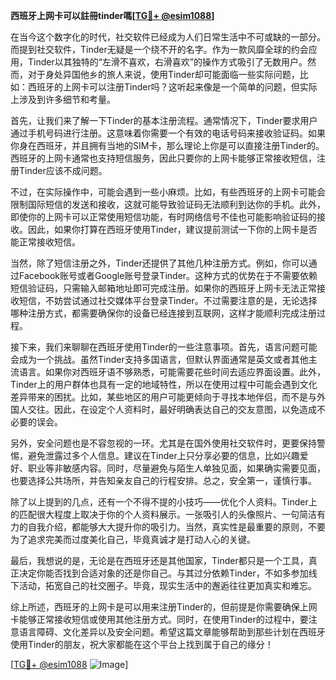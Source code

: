 **西班牙上网卡可以註冊tinder嗎[[TG💪+ @esim1088](https://t.me/s/esim1088)]**

在当今这个数字化的时代，社交软件已经成为人们日常生活中不可或缺的一部分。而提到社交软件，Tinder无疑是一个绕不开的名字。作为一款风靡全球的约会应用，Tinder以其独特的“左滑不喜欢，右滑喜欢”的操作方式吸引了无数用户。然而，对于身处异国他乡的旅人来说，使用Tinder却可能面临一些实际问题，比如：西班牙的上网卡可以注册Tinder吗？这听起来像是一个简单的问题，但实际上涉及到许多细节和考量。

首先，让我们来了解一下Tinder的基本注册流程。通常情况下，Tinder要求用户通过手机号码进行注册。这意味着你需要一个有效的电话号码来接收验证码。如果你身在西班牙，并且拥有当地的SIM卡，那么理论上你是可以直接注册Tinder的。西班牙的上网卡通常也支持短信服务，因此只要你的上网卡能够正常接收短信，注册Tinder应该不成问题。

不过，在实际操作中，可能会遇到一些小麻烦。比如，有些西班牙的上网卡可能会限制国际短信的发送和接收，这就可能导致验证码无法顺利到达你的手机。此外，即使你的上网卡可以正常使用短信功能，有时网络信号不佳也可能影响验证码的接收。因此，如果你打算在西班牙使用Tinder，建议提前测试一下你的上网卡是否能正常接收短信。

当然，除了短信注册之外，Tinder还提供了其他几种注册方式。例如，你可以通过Facebook账号或者Google账号登录Tinder。这种方式的优势在于不需要依赖短信验证码，只需输入邮箱地址即可完成注册。如果你的西班牙上网卡无法正常接收短信，不妨尝试通过社交媒体平台登录Tinder。不过需要注意的是，无论选择哪种注册方式，都需要确保你的设备已经连接到互联网，这样才能顺利完成注册过程。

接下来，我们来聊聊在西班牙使用Tinder的一些注意事项。首先，语言问题可能会成为一个挑战。虽然Tinder支持多国语言，但默认界面通常是英文或者其他主流语言。如果你对西班牙语不够熟悉，可能需要花些时间去适应界面设置。此外，Tinder上的用户群体也具有一定的地域特性，所以在使用过程中可能会遇到文化差异带来的困扰。比如，某些地区的用户可能更倾向于寻找本地伴侣，而不是与外国人交往。因此，在设定个人资料时，最好明确表达自己的交友意图，以免造成不必要的误会。

另外，安全问题也是不容忽视的一环。尤其是在国外使用社交软件时，更要保持警惕，避免泄露过多个人信息。建议在Tinder上只分享必要的信息，比如兴趣爱好、职业等非敏感内容。同时，尽量避免与陌生人单独见面，如果确实需要见面，也要选择公共场所，并告知亲友自己的行程安排。总之，安全第一，谨慎行事。

除了以上提到的几点，还有一个不得不提的小技巧——优化个人资料。Tinder上的匹配很大程度上取决于你的个人资料展示。一张吸引人的头像照片、一句简洁有力的自我介绍，都能够大大提升你的吸引力。当然，真实性是最重要的原则，不要为了追求完美而过度美化自己，毕竟真诚才是打动人心的关键。

最后，我想说的是，无论是在西班牙还是其他国家，Tinder都只是一个工具，真正决定你能否找到合适对象的还是你自己。与其过分依赖Tinder，不如多参加线下活动，拓宽自己的社交圈子。毕竟，现实生活中的邂逅往往更加真实和难忘。

综上所述，西班牙的上网卡是可以用来注册Tinder的，但前提是你需要确保上网卡能够正常接收短信或使用其他注册方式。同时，在使用Tinder的过程中，要注意语言障碍、文化差异以及安全问题。希望这篇文章能够帮助到那些计划在西班牙使用Tinder的朋友，祝大家都能在这个平台上找到属于自己的缘分！

[[TG💪+ @esim1088](https://t.me/s/esim1088) ![Image](https://i.postimg.cc/4NQfJmqS/Snipaste-2025-05-13-00-14-12.png)]